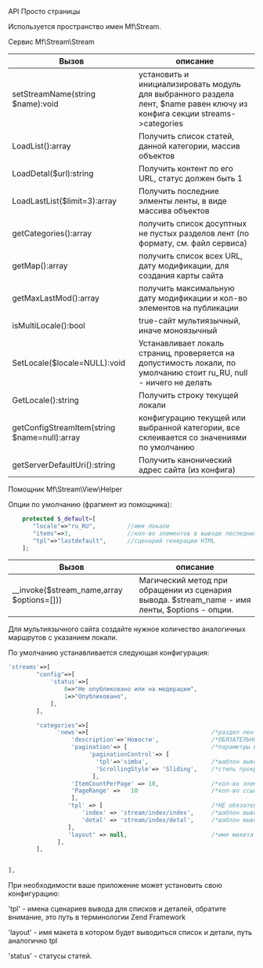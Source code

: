 API Просто страницы

Используется пространство имен Mf\Stream.


Сервис Mf\Stream\Stream

Вызов | описание
------|--------------
 setStreamName(string $name):void | установить и инициализировать модуль для выбранного раздела лент, $name равен ключу из конфига секции streams->categories
 LoadList():array | Получить список статей, данной категории, массив объектов
 LoadDetal($url):string | Получить контент по его URL, статус должен быть 1
 LoadLastList($limit=3):array | Получить последние элменты ленты, в виде массива объектов
 getCategories():array | получить список досуптных не пустых разделов лент (по формату, см. файл сервиса)
 getMap():array | получить список всех URL, дату модификации, для создания карты сайта
 getMaxLastMod():array | получить максимальную дату модификации и кол-во элементов на публикации
 isMultiLocale():bool | true-сайт мультиязычный, иначе моноязычный
 SetLocale($locale=NULL):void | Устанавливает локаль страниц, проверяется на допустимость локали, по умолчанию стоит ru_RU, null - ничего не делать
 GetLocale():string | Получить строку текущей локали
 getConfigStreamItem(string $name=null):array | конфигурацию текущей или выбранной категории, все склеивается со значениями по умолчанию
 getServerDefaultUri():string | Получить канонический адрес сайта (из конфига)
 
Помощник Mf\Stream\View\Helper

Опции по умолчанию (фрагмент из помощника):
```php
    protected $_default=[
       "locale"=>"ru_RU",         //имя локали
       "items"=>3,                //кол-во элементов в выводе последних статей
       "tpl"=>"lastdefault",      //сценарий генерации HTML
    ];
```
Вызов | описание
------|--------------
__invoke($stream_name,array $options=[])) | Магический метод при обращении из сценария вывода. $stream_name - имя ленты, $options - опции. 


Для мультиязычного сайта создайте нужное количество аналогичных маршрутов с указанием локали.


По умолчанию устанавливается следующая конфигурация:
```php
'streams'=>[
        "config"=>[
            'status'=>[
                0=>"Не опубликовано или на модерации",
                1=>"Опубликовано",
            ],
        ],

        "categories"=>[
              'news'=>[                                   /*раздел ленты, ключ используется в хранилище изображений и в таблицах*/
                  'description'=>'Новости',               /*ОБЯЗАТЕЛЬНО Имя ленты*/
                  'pagination'=> [                        /*параметры вывода страниц, здесь указаны параметры по умолчанию*/
                       'paginationControl'=> [
                         'tpl'=>'simba',                  /*шаблон вывода номеров страниц, по умолчанию внутренний, можно bootstrap4, см. пакет masterflash-ru/navigation*/
                         'ScrollingStyle'=> 'Sliding',    /*стиль прокрутки номеров, допускается All, Elastic, Jumping, Sliding - по умолчанию*/
                        ],
                  'ItemCountPerPage' => 10,               /*кол-во элементов при просмотре анонсов*/
                  'PageRange' =>   10                     /*кол-во ссылок для перехода на другие страницы списка*/
                  ],
                 'tpl' => [                               /*НЕ обязательно, указаны параметры по умолчанию*/
                     'index' => 'stream/index/index',     /*шаблон вывода списка статей*/
                     'detal' => 'stream/index/detal',     /*шаблон вывода подробностей статьи*/
                 ],
                 'layout' => null,                        /*имя макета в котором выводится, по умолчанию текущий*/
              ],
        ],


],

```
При необходимости ваше приложение может установить свою конфигурацию:

'tpl' - имена сценариев вывода для списков и деталей, обратите внимание, это путь в терминологии Zend Framework

'layout' - имя макета в котором будет выводиться список и детали, путь аналогично tpl

'status' - статусы статей.

